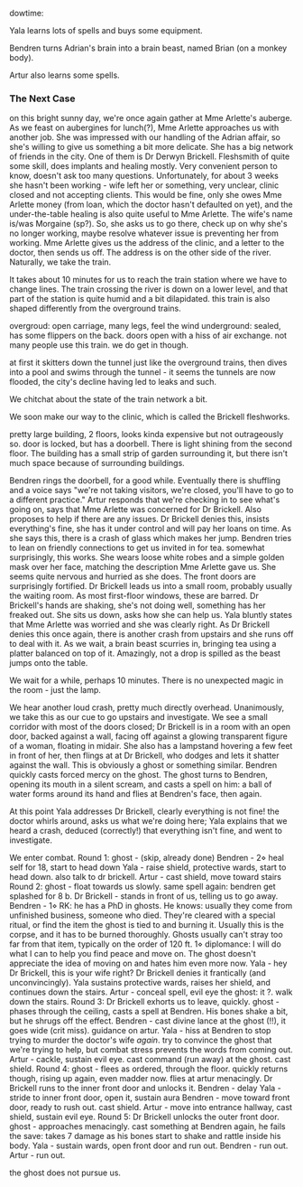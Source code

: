 dowtime:

Yala learns lots of spells and buys some equipment.

Bendren turns Adrian's brain into a brain beast, named Brian (on a monkey body).

Artur also learns some spells.

### The Next Case
on this bright sunny day, we're once again gather at Mme Arlette's auberge.
As we feast on aubergines for lunch(?), Mme Arlette approaches us with another job. She was impressed with our handling of the Adrian affair, so she's willing to give us something a bit more delicate.
She has a big network of friends in the city. One of them is Dr Derwyn Brickell. Fleshsmith of quite some skill, does implants and healing mostly. Very convenient person to know, doesn't ask too many questions. Unfortunately, for about 3 weeks she hasn't been working - wife left her or something, very unclear, clinic closed and not accepting clients. This would be fine, only she owes Mme Arlette money (from loan, which the doctor hasn't defaulted on yet), and the under-the-table healing is also quite useful to Mme Arlette.
The wife's name is/was Morgaine (sp?).
So, she asks us to go there, check up on why she's no longer working, maybe resolve whatever issue is preventing her from working.
Mme Arlette gives us the address of the clinic, and a letter to the doctor, then sends us off.
The address is on the other side of the river. Naturally, we take the train.

It takes about 10 minutes for us to reach the train station where we have to change lines. The train crossing the river is down on a lower level, and that part of the station is quite humid and a bit dilapidated. this train is also shaped differently from the overground trains.

overgroud: open carriage, many legs, feel the wind
underground: sealed, has some flippers on the back. doors open with a hiss of air exchange. not many people use this train. we do get in though.

at first it skitters down the tunnel just like the overground trains, then dives into a pool and swims through the tunnel - it seems the tunnels are now flooded, the city's decline having led to leaks and such.

We chitchat about the state of the train network a bit.

We soon make our way to the clinic, which is called the Brickell fleshworks.

pretty large building, 2 floors, looks kinda expensive but not outrageously so. door is locked, but has a doorbell. There is light shining from the second floor. The building has a small strip of garden surrounding it, but there isn't much space because of surrounding buildings.

Bendren rings the doorbell, for a good while. Eventually there is shuffling and a voice says "we're not taking visitors, we're closed, you'll have to go to a different practice."
Artur responds that we're checking in to see what's going on, says that Mme Arlette was concerned for Dr Brickell. Also proposes to help if there are any issues.
Dr Brickell denies this, insists everything's fine, she has it under control and will pay her loans on time. As she says this, there is a crash of glass which makes her jump.
Bendren tries to lean on friendly connections to get us invited in for tea. somewhat surprisingly, this works.
She wears loose white robes and a simple golden mask over her face, matching the description Mme Arlette gave us. She seems quite nervous and hurried as she does.
The front doors are surprisingly fortified.
Dr Brickell leads us into a small room, probably usually the waiting room. As most first-floor windows, these are barred.
Dr Brickell's hands are shaking, she's not doing well, something has her freaked out.
She sits us down, asks how she can help us. Yala bluntly states that Mme Arlette was worried and she was clearly right. As Dr Brickell denies this once again, there is another crash from upstairs and she runs off to deal with it.
As we wait, a brain beast scurries in, bringing tea using a platter balanced on top of it. Amazingly, not a drop is spilled as the beast jumps onto the table.

We wait for a while, perhaps 10 minutes. There is no unexpected magic in the room - just the lamp.

We hear another loud crash, pretty much directly overhead. Unanimously, we take this as our cue to go upstairs and investigate. We see a small corridor with most of the doors closed; Dr Brickell is in a room with an open door, backed against a wall, facing off against a glowing transparent figure of a woman, floating in midair. She also has a lampstand hovering a few feet in front of her, then flings at at Dr Brickell, who dodges and lets it shatter against the wall. This is obviously a ghost or something similar. Bendren quickly casts forced mercy on the ghost. The ghost turns to Bendren, opening its mouth in a silent scream, and casts a spell on him: a ball of water forms around its hand and flies at Bendren's face, then again.

At this point Yala addresses Dr Brickell, clearly everything is not fine! the doctor whirls around, asks us what we're doing here; Yala explains that we heard a crash, deduced (correctly!) that everything isn't fine, and went to investigate.

We enter combat.
Round 1:
ghost - (skip, already done)
Bendren - 2⋄ heal self for 18, start to head down
Yala - raise shield, protective wards, start to head down. also talk to dr brickell.
Artur - cast shield, move toward stairs
Round 2:
ghost - float towards us slowly. same spell again: bendren get splashed for 8 b.
Dr Brickell - stands in front of us, telling us to go away.
Bendren - 1⋄ RK: he has a PhD in ghosts. He knows: usually they come from unfinished business, someone who died. They're cleared with a special ritual, or find the item the ghost is tied to and burning it. Usually this is the corpse, and it has to be burned thoroughly. Ghosts usually can't stray too far from that item, typically on the order of 120 ft. 1⋄ diplomance: I will do what I can to help you find peace and move on. The ghost doesn't appreciate the idea of moving on and hates him even more now.
Yala - hey Dr Brickell, this is your wife right? Dr Brickell denies it frantically (and unconvincingly). Yala sustains protective wards, raises her shield, and continues down the stairs.
Artur - conceal spell, evil eye the ghost: it ?. walk down the stairs.
Round 3:
Dr Brickell exhorts us to leave, quickly.
ghost - phases through the ceiling, casts a spell at Bendren. His bones shake a bit, but he shrugs off the effect.
Bendren - cast divine lance at the ghost (!!), it goes wide (crit miss). guidance on artur.
Yala - hiss at Bendren to stop trying to murder the doctor's wife *again*. try to convince the ghost that we're trying to help, but combat stress prevents the words from coming out.
Artur - cackle, sustain evil eye. cast command (run away) at the ghost. cast shield.
Round 4:
ghost - flees as ordered, through the floor. quickly returns though, rising up again, even madder now. flies at artur menacingly.
Dr Brickell runs to the inner front door and unlocks it.
Bendren - delay
Yala - stride to inner front door, open it, sustain aura
Bendren - move toward front door, ready to rush out. cast shield.
Artur - move into entrance hallway, cast shield, sustain evil eye.
Round 5:
Dr Brickell unlocks the outer front door.
ghost - approaches menacingly. cast something at Bendren again, he fails the save: takes 7 damage as his bones start to shake and rattle inside his body.
Yala - sustain wards, open front door and run out.
Bendren - run out.
Artur - run out.

the ghost does not pursue us.